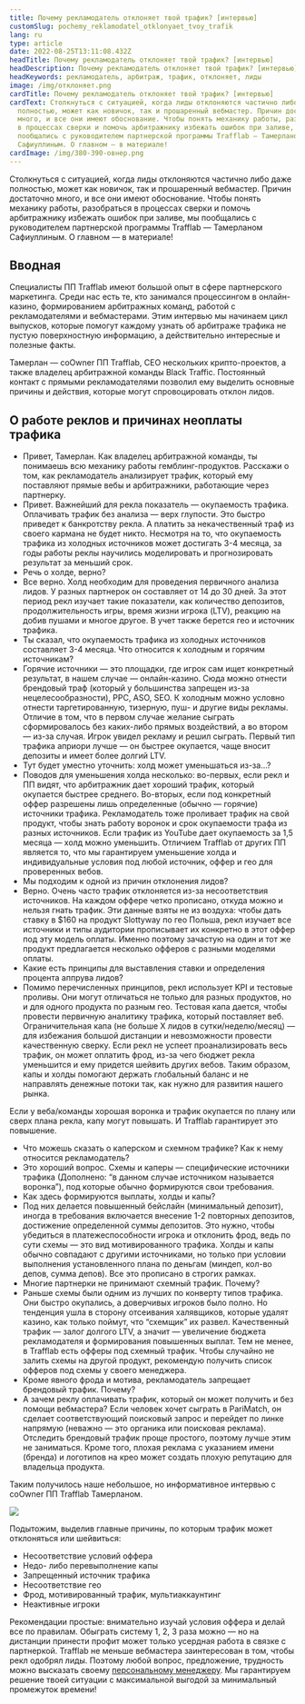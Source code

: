 ```yaml
---
title: Почему рекламодатель отклоняет твой трафик? [интервью]
customSlug: pochemy_reklamodatel_otklonyaet_tvoy_trafik
lang: ru
type: article
date: 2022-08-25T13:11:08.432Z
headTitle: Почему рекламодатель отклоняет твой трафик? [интервью]
headDescription: Почему рекламодатель отклоняет твой трафик? [интервью] 
headKeywords: рекламодатель, арбитраж, трафик, отклоняет, лиды
image: /img/отклоняет.png
cardTitle: Почему рекламодатель отклоняет твой трафик? [интервью]
cardText: Столкнуться с ситуацией, когда лиды отклоняются частично либо даже
  полностью, может как новичок, так и прошаренный вебмастер. Причин достаточно
  много, и все они имеют обоснование. Чтобы понять механику работы, разобраться
  в процессах сверки и помочь арбитражнику избежать ошибок при заливе, мы
  пообщались с руководителем партнерской программы Trafflab — Тамерланом
  Сафиуллиным. О главном — в материале!
cardImage: /img/380-390-овнер.png
---
```

Столкнуться с ситуацией, когда лиды отклоняются частично либо даже полностью, может как новичок, так и прошаренный вебмастер. Причин достаточно много, и все они имеют обоснование. Чтобы понять механику работы, разобраться в процессах сверки и помочь арбитражнику избежать ошибок при заливе, мы пообщались с руководителем партнерской программы Trafflab — Тамерланом Сафиуллиным. О главном — в материале!

## Вводная

Специалисты ПП Trafflab имеют большой опыт в сфере партнерского маркетинга. Среди нас есть те, кто занимался процессингом в онлайн-казино, формированием арбитражных команд, работой с рекламодателями и вебмастерами. Этим интервью мы начинаем цикл выпусков, которые помогут каждому узнать об арбитраже трафика не пустую поверхностную информацию, а действительно интересные и полезные факты.

Тамерлан — coOwner ПП Trafflab, CEO нескольких крипто-проектов, а также владелец арбитражной команды Black Traffic. Постоянный контакт с прямыми рекламодателями позволил ему выделить основные причины и действия, которые могут спровоцировать отклон лидов.

## О работе реклов и причинах неоплаты трафика

* Привет, Тамерлан. Как владелец арбитражной команды, ты понимаешь всю механику работы гемблинг-продуктов. Расскажи о том, как рекламодатель анализирует трафик, который ему поставляют прямые вебы и арбитражники, работающие через партнерку.
* Привет. Важнейший для рекла показатель — окупаемость трафика. Оплачивать трафик без анализа — верх глупости. Это быстро приведет к банкротству рекла. А платить за некачественный траф из своего кармана не будет никто. Несмотря на то, что окупаемость трафика из холодных источников может достигать 3-4 месяца, за годы работы реклы научились моделировать и прогнозировать результат за меньший срок.
* Речь о холде, верно?
* Все верно. Холд необходим для проведения первичного анализа лидов. У разных партнерок он составляет от 14 до 30 дней. За этот период рекл изучает такие показатели, как количество депозитов, продолжительность игры, время жизни игрока (LTV), реакцию на добив пушами и многое другое. В учет также берется гео и источник трафика.
* Ты сказал, что окупаемость трафика из холодных источников составляет 3-4 месяца. Что относится к холодным и горячим источникам?
* Горячие источники — это площадки, где игрок сам ищет конкретный результат, в нашем случае — онлайн-казино. Сюда можно отнести брендовый траф (который у большинства запрещен из-за нецелесообразности), PPC, ASO, SEO. К холодным можно условно отнести таргетированную, тизерную, пуш- и другие виды рекламы. Отличие в том, что в первом случае желание сыграть сформировалось без каких-либо прямых воздействий, а во втором — из-за случая. Игрок увидел рекламу и решил сыграть. Первый тип трафика априори лучше — он быстрее окупается, чаще вносит депозиты и имеет более долгий LTV.
* Тут будет уместно уточнить: холд может уменьшаться из-за…?
* Поводов для уменьшения холда несколько: во-первых, если рекл и ПП видят, что арбитражник дает хороший трафик, который окупается быстрее среднего. Во-вторых, если под конкретный оффер разрешены лишь определенные (обычно — горячие) источники трафика. Рекламодатель тоже проливает трафик на свой продукт, чтобы знать работу воронок и срок окупаемости трафа из разных источников. Если трафик из YouTube дает окупаемость за 1,5 месяца — холд можно уменьшить. Отличием Trafflab от других ПП является то, что мы гарантируем уменьшение холда и индивидуальные условия под любой источник, оффер и гео для проверенных вебов.
* Мы подходим к одной из причин отклонения лидов?
* Верно. Очень часто трафик отклоняется из-за несоответствия источников. На каждом оффере четко прописано, откуда можно и нельзя гнать трафик. Эти данные взяты не из воздуха: чтобы дать ставку в $160 на продукт Slottyway по гео Польша, рекл изучает все источники и типы аудитории прописывает их конкретно в этот оффер под эту модель оплаты. Именно поэтому зачастую на один и тот же продукт предлагается несколько офферов с разными моделями оплаты.
* Какие есть принципы для выставления ставки и определения процента аппрува лидов?
* Помимо перечисленных принципов, рекл использует KPI и тестовые проливы. Они могут отличаться не только для разных продуктов, но и для одного продукта по разным гео. Тестовая капа дается, чтобы провести первичную аналитику трафика, который поставляет веб. Ограничительная капа (не больше X лидов в сутки/неделю/месяц) — для избежания большой дистанции и невозможности провести качественную сверку. Если рекл не успеет проанализировать весь трафик, он может оплатить фрод, из-за чего бюджет рекла уменьшится и ему придется шейвить других вебов. Таким образом, капы и холды помогают держать глобальный баланс и не направлять денежные потоки так, как нужно для развития нашего рынка. 

Если у веба/команды хорошая воронка и трафик окупается по плану или сверх плана рекла, капу могут повышать. И Trafflab гарантирует это повышение. 

* Что можешь сказать о каперском и схемном трафике? Как к нему относится рекламодатель?
* Это хороший вопрос. Схемы и каперы — специфические источники трафика (Дополнено: “в данном случае источником называется воронка”), под которые обычно формируются свои требования. 
* Как здесь формируются выплаты, холды и капы?
* Под них делается повышенный бейслайн (минимальный депозит), иногда в требования включается внесение 1-2 повторных депозитов, достижение определенной суммы депозитов. Это нужно, чтобы убедиться в платежеспособности игрока и отклонить фрод, ведь по сути схемы — это вид мотивированного трафика. Холды и капы обычно совпадают с другими источниками, но только при условии выполнения установленного плана по деньгам (миндеп, кол-во депов, сумма депов). Все это прописано в строгих рамках.
* Многие партнерки не принимают схемный трафик. Почему?
* Раньше схемы были одним из лучших по конверту типов трафика. Они быстро окупались, а доверчивых игроков было полно. Но тенденция ушла в сторону отсеивания халявщиков, которые удалят казино, как только поймут, что “схемщик” их развел. Качественный трафик — залог долгого LTV, а значит — увеличение бюджета рекламодателя и формирования повышенных выплат. Тем не менее, в Trafflab есть офферы под схемный трафик. Чтобы случайно не залить схемы на другой продукт, рекомендую получить список офферов под схемы у своего менеджера.
* Кроме явного фрода и мотива, рекламодатель запрещает брендовый трафик. Почему?
* А зачем реклу оплачивать трафик, который он может получить и без помощи вебмастера? Если человек хочет сыграть в PariMatch, он сделает соответствующий поисковый запрос и перейдет по линке напрямую (неважно — это органика или поисковая реклама). Отследить брендовый трафик проще простого, поэтому лучше этим не заниматься. Кроме того, плохая реклама с указанием имени (бренда) и логотипов на крео может создать плохую репутацию для владельца продукта.

Таким получилось наше небольшое, но информативное интервью с coOwner ПП Trafflab Тамерланом. 

![](https://lh5.googleusercontent.com/vE0TgjHZAjkhx1Xdp_GyQas5OeRvasLEQbn_i1GPci8FXOEk5Xwa5kT-G5Wx9QWcE01xkRngPm-mPgUQ7AKrr4aXDPJ4x_2YUGyQn4bptU-l-qp4bUslm2YgCaHisYaZWqrE6PrRRVBNP4YRNnHIkQ)

Подытожим, выделив главные причины, по которым трафик может отклоняться или шейвиться:

* Несоответствие условий оффера
* Недо- либо перевыполнение капы
* Запрещенный источник трафика
* Несоответствие гео
* Фрод, мотивированный трафик, мультиаккаунтинг
* Неактивные игроки

Рекомендации простые: внимательно изучай условия оффера и делай все по правилам. Обыграть систему 1, 2, 3 раза можно — но на дистанции принести профит может только усердная работа в связке с партнеркой. Trafflab не меньше вебмастера заинтересован в том, чтобы рекл одобрял лиды. Поэтому любой вопрос, предложение, трудность можно высказать своему [персональному менеджеру](https://bit.ly/3cr3MSd). Мы гарантируем решение твоей ситуации с максимальной выгодой за минимальный промежуток времени!
